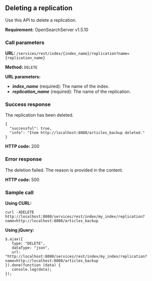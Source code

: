 ## Deleting a replication

Use this API to delete a replication.

**Requirement:** OpenSearchServer v1.5.10

### Call parameters

**URL:** ```/services/rest/index/{index_name}/replication?name={replication_name}```

**Method:** ```DELETE```

**URL parameters:**

- _**index_name**_ (required): The name of the index.
- _**replication_name**_ (required): The name of the replication.

### Success response
The replication has been deleted.

    {
      "successful": true,
      "info": "Item http://localhost:8080/articles_backup deleted."
    }

**HTTP code:**
200
    
### Error response

The deletion failed. The reason is provided in the content.

**HTTP code:**
500

### Sample call

**Using CURL:**

    curl -XDELETE http://localhost:8080/services/rest/index/my_index/replication?name=http://localhost:8080/articles_backup
    

**Using jQuery:**

    $.ajax({ 
       type: "DELETE",
       dataType: "json",
       url: "http://localhost:8080/services/rest/index/my_index/replication?name=http://localhost:8080/articles_backup
    }).done(function (data) {
       console.log(data);
    });
    
